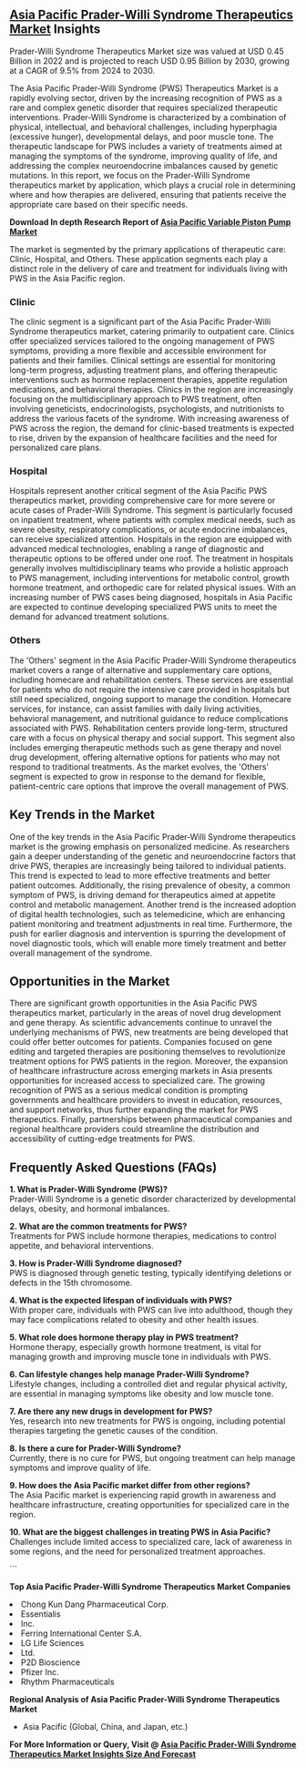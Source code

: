 <h2><a href="https://www.verifiedmarketreports.com/download-sample/?rid=347256&amp;utm_source=Github-Feb&amp;utm_medium=219" target="_blank">Asia Pacific Prader-Willi Syndrome Therapeutics Market</a> Insights</h2><p>Prader-Willi Syndrome Therapeutics Market size was valued at USD 0.45 Billion in 2022 and is projected to reach USD 0.95 Billion by 2030, growing at a CAGR of 9.5% from 2024 to 2030.</p><p><p>The Asia Pacific Prader-Willi Syndrome (PWS) Therapeutics Market is a rapidly evolving sector, driven by the increasing recognition of PWS as a rare and complex genetic disorder that requires specialized therapeutic interventions. Prader-Willi Syndrome is characterized by a combination of physical, intellectual, and behavioral challenges, including hyperphagia (excessive hunger), developmental delays, and poor muscle tone. The therapeutic landscape for PWS includes a variety of treatments aimed at managing the symptoms of the syndrome, improving quality of life, and addressing the complex neuroendocrine imbalances caused by genetic mutations. In this report, we focus on the Prader-Willi Syndrome therapeutics market by application, which plays a crucial role in determining where and how therapies are delivered, ensuring that patients receive the appropriate care based on their specific needs. <strong><p><strong>Download In depth Research Report of <a href="https://www.verifiedmarketreports.com/download-sample/?rid=236118&amp;utm_source=Pulse-Dec&amp;utm_medium=219" target="_blank">Asia Pacific Variable Piston Pump Market</a></strong></p></strong></p> <p>The market is segmented by the primary applications of therapeutic care: Clinic, Hospital, and Others. These application segments each play a distinct role in the delivery of care and treatment for individuals living with PWS in the Asia Pacific region.</p> <h3>Clinic</h3> <p>The clinic segment is a significant part of the Asia Pacific Prader-Willi Syndrome therapeutics market, catering primarily to outpatient care. Clinics offer specialized services tailored to the ongoing management of PWS symptoms, providing a more flexible and accessible environment for patients and their families. Clinical settings are essential for monitoring long-term progress, adjusting treatment plans, and offering therapeutic interventions such as hormone replacement therapies, appetite regulation medications, and behavioral therapies. Clinics in the region are increasingly focusing on the multidisciplinary approach to PWS treatment, often involving geneticists, endocrinologists, psychologists, and nutritionists to address the various facets of the syndrome. With increasing awareness of PWS across the region, the demand for clinic-based treatments is expected to rise, driven by the expansion of healthcare facilities and the need for personalized care plans.</p> <h3>Hospital</h3> <p>Hospitals represent another critical segment of the Asia Pacific PWS therapeutics market, providing comprehensive care for more severe or acute cases of Prader-Willi Syndrome. This segment is particularly focused on inpatient treatment, where patients with complex medical needs, such as severe obesity, respiratory complications, or acute endocrine imbalances, can receive specialized attention. Hospitals in the region are equipped with advanced medical technologies, enabling a range of diagnostic and therapeutic options to be offered under one roof. The treatment in hospitals generally involves multidisciplinary teams who provide a holistic approach to PWS management, including interventions for metabolic control, growth hormone treatment, and orthopedic care for related physical issues. With an increasing number of PWS cases being diagnosed, hospitals in Asia Pacific are expected to continue developing specialized PWS units to meet the demand for advanced treatment solutions.</p> <h3>Others</h3> <p>The 'Others' segment in the Asia Pacific Prader-Willi Syndrome therapeutics market covers a range of alternative and supplementary care options, including homecare and rehabilitation centers. These services are essential for patients who do not require the intensive care provided in hospitals but still need specialized, ongoing support to manage the condition. Homecare services, for instance, can assist families with daily living activities, behavioral management, and nutritional guidance to reduce complications associated with PWS. Rehabilitation centers provide long-term, structured care with a focus on physical therapy and social support. This segment also includes emerging therapeutic methods such as gene therapy and novel drug development, offering alternative options for patients who may not respond to traditional treatments. As the market evolves, the 'Others' segment is expected to grow in response to the demand for flexible, patient-centric care options that improve the overall management of PWS.</p> <h2>Key Trends in the Market</h2> <p>One of the key trends in the Asia Pacific Prader-Willi Syndrome therapeutics market is the growing emphasis on personalized medicine. As researchers gain a deeper understanding of the genetic and neuroendocrine factors that drive PWS, therapies are increasingly being tailored to individual patients. This trend is expected to lead to more effective treatments and better patient outcomes. Additionally, the rising prevalence of obesity, a common symptom of PWS, is driving demand for therapeutics aimed at appetite control and metabolic management. Another trend is the increased adoption of digital health technologies, such as telemedicine, which are enhancing patient monitoring and treatment adjustments in real time. Furthermore, the push for earlier diagnosis and intervention is spurring the development of novel diagnostic tools, which will enable more timely treatment and better overall management of the syndrome.</p> <h2>Opportunities in the Market</h2> <p>There are significant growth opportunities in the Asia Pacific PWS therapeutics market, particularly in the areas of novel drug development and gene therapy. As scientific advancements continue to unravel the underlying mechanisms of PWS, new treatments are being developed that could offer better outcomes for patients. Companies focused on gene editing and targeted therapies are positioning themselves to revolutionize treatment options for PWS patients in the region. Moreover, the expansion of healthcare infrastructure across emerging markets in Asia presents opportunities for increased access to specialized care. The growing recognition of PWS as a serious medical condition is prompting governments and healthcare providers to invest in education, resources, and support networks, thus further expanding the market for PWS therapeutics. Finally, partnerships between pharmaceutical companies and regional healthcare providers could streamline the distribution and accessibility of cutting-edge treatments for PWS.</p> <h2>Frequently Asked Questions (FAQs)</h2> <p><strong>1. What is Prader-Willi Syndrome (PWS)?</strong><br>Prader-Willi Syndrome is a genetic disorder characterized by developmental delays, obesity, and hormonal imbalances.</p> <p><strong>2. What are the common treatments for PWS?</strong><br>Treatments for PWS include hormone therapies, medications to control appetite, and behavioral interventions.</p> <p><strong>3. How is Prader-Willi Syndrome diagnosed?</strong><br>PWS is diagnosed through genetic testing, typically identifying deletions or defects in the 15th chromosome.</p> <p><strong>4. What is the expected lifespan of individuals with PWS?</strong><br>With proper care, individuals with PWS can live into adulthood, though they may face complications related to obesity and other health issues.</p> <p><strong>5. What role does hormone therapy play in PWS treatment?</strong><br>Hormone therapy, especially growth hormone treatment, is vital for managing growth and improving muscle tone in individuals with PWS.</p> <p><strong>6. Can lifestyle changes help manage Prader-Willi Syndrome?</strong><br>Lifestyle changes, including a controlled diet and regular physical activity, are essential in managing symptoms like obesity and low muscle tone.</p> <p><strong>7. Are there any new drugs in development for PWS?</strong><br>Yes, research into new treatments for PWS is ongoing, including potential therapies targeting the genetic causes of the condition.</p> <p><strong>8. Is there a cure for Prader-Willi Syndrome?</strong><br>Currently, there is no cure for PWS, but ongoing treatment can help manage symptoms and improve quality of life.</p> <p><strong>9. How does the Asia Pacific market differ from other regions?</strong><br>The Asia Pacific market is experiencing rapid growth in awareness and healthcare infrastructure, creating opportunities for specialized care in the region.</p> <p><strong>10. What are the biggest challenges in treating PWS in Asia Pacific?</strong><br>Challenges include limited access to specialized care, lack of awareness in some regions, and the need for personalized treatment approaches.</p> ```</p><p><strong>Top Asia Pacific Prader-Willi Syndrome Therapeutics Market Companies</strong></p><div data-test-id=""><p><li>Chong Kun Dang Pharmaceutical Corp.</li><li> Essentialis</li><li> Inc.</li><li> Ferring International Center S.A.</li><li> LG Life Sciences</li><li> Ltd.</li><li> P2D Bioscience</li><li> Pfizer Inc.</li><li> Rhythm Pharmaceuticals</li></p><div><strong>Regional Analysis of&nbsp;Asia Pacific Prader-Willi Syndrome Therapeutics Market</strong></div><ul><li dir="ltr"><p dir="ltr">Asia Pacific (Global, China, and Japan, etc.)</p></li></ul><p><strong>For More Information or Query, Visit @&nbsp;</strong><strong><a href="https://www.verifiedmarketreports.com/product/prader-willi-syndrome-therapeutics-market/?utm_source=Github-Feb&amp;utm_medium=219" target="_blank">Asia Pacific Prader-Willi Syndrome Therapeutics Market Insights Size And Forecast</a></strong></p></div><h2>&nbsp;</h2><div data-test-id="">&nbsp;</div>
